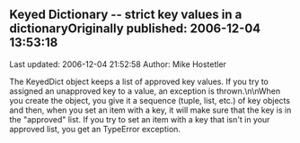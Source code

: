 ## Keyed Dictionary -- strict key values in a dictionaryOriginally published: 2006-12-04 13:53:18 
Last updated: 2006-12-04 21:52:58 
Author: Mike Hostetler 
 
The KeyedDict object keeps a list of approved key values.  If you try to assigned an unapproved key to a value, an exception is thrown.\n\nWhen you create the object, you give it a sequence (tuple, list, etc.) of key objects and then, when you set an item with a key, it will make sure that the key is in the "approved" list.  If you try to set an item with a key that isn't in your approved list, you get an TypeError exception.